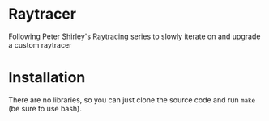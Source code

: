 # Raytracer

Following Peter Shirley's Raytracing series to slowly iterate on and upgrade a custom raytracer

# Installation

There are no libraries, so you can just clone the source code and run `make` (be sure to use bash).
